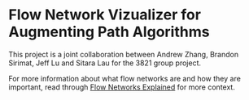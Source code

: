 # Flow Network Vizualizer for Augmenting Path Algorithms

This project is a joint collaboration between Andrew Zhang, Brandon Sirimat, Jeff Lu and Sitara Lau for the 3821 group project.

For more information about what flow networks are and how they are important, read through [Flow Networks Explained](./explanation.pdf) for more context.
